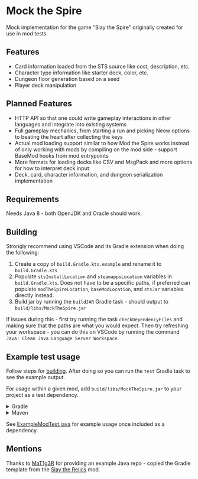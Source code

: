 # Mock the Spire

Mock implementation for the game "Slay the Spire" originally created for use in mod tests.

## Features

- Card information loaded from the STS source like cost, description, etc.
- Character type information like starter deck, color, etc.
- Dungeon floor generation based on a seed
- Player deck manipulation

## Planned Features

- HTTP API so that one could write gameplay interactions in other languages and integrate into existing systems
- Full gameplay mechanics, from starting a run and picking Neow options to beating the heart after collecting the keys
- Actual mod loading support similar to how Mod the Spire works instead of only working with mods by compiling on the mod side - support BaseMod hooks from mod entrypoints
- More formats for loading decks like CSV and MsgPack and more options for how to interpret deck input
- Deck, card, character information, and dungeon serialization implementation

## Requirements

Needs Java 8 - both OpenJDK and Oracle should work.

## Building

Strongly recommend using VSCode and its Gradle extension when doing the following:

1. Create a copy of `build.Gradle.kts.example` and rename it to `build.Gradle.kts`
2. Populate `stsInstallLocation` and `steamappsLocation` variables in `build.Gradle.kts`. Does not have to be a specific paths, if preferred can populate `modTheSpireLocation`, `baseModLocation`, and `stsJar` variables directly instead.
3. Build jar by running the `buildJAR` Gradle task - should output to `build/libs/MockTheSpire.jar`

If issues during this - first try running the task `checkDependencyFiles` and making sure that the paths are what you would expect. Then try refreshing your workspace - you can do this on VSCode by running the command `Java: Clean Java Language Server Workspace`.

## Example test usage

Follow steps for [building](#building). After doing so you can run the `test` Gradle task to see the example output.

For usage within a given mod, add `build/libs/MockTheSpire.jar` to your project as a test dependency. 
<details><summary>Gradle</summary>

`build.gradle.kts`

```
sourceSets {
  ...
  test {
    java.srcDirs("src/test/java")
  }
}

...

dependencies {
  ...
  testImplementation(files(mockTheSpireLocation, ...))
}
```

</details>

<details><summary>Maven</summary>

`pom.xml`

```xml
<dependencies>
  <dependency>
    <groupId>mockthespire</groupId>
    <artifactId>MockTheSpire</artifactId>
    <version>0.1</version>
    <scope>system</scope>
    <systemPath>mockTheSpireLocation</systemPath>
    <scope>test</scope>
  </dependency>
</dependencies>
```

</details>


See [ExampleModTest.java](./src/test/java/examplemod/ExampleModTest.java) for example usage once included as a dependency.

## Mentions

Thanks to [MaT1g3R](https://github.com/MaT1g3R) for providing an example Java repo - copied the Gradle template from the [Slay the Relics](https://github.com/Spireblight/STR-Spire-Mod) mod.
